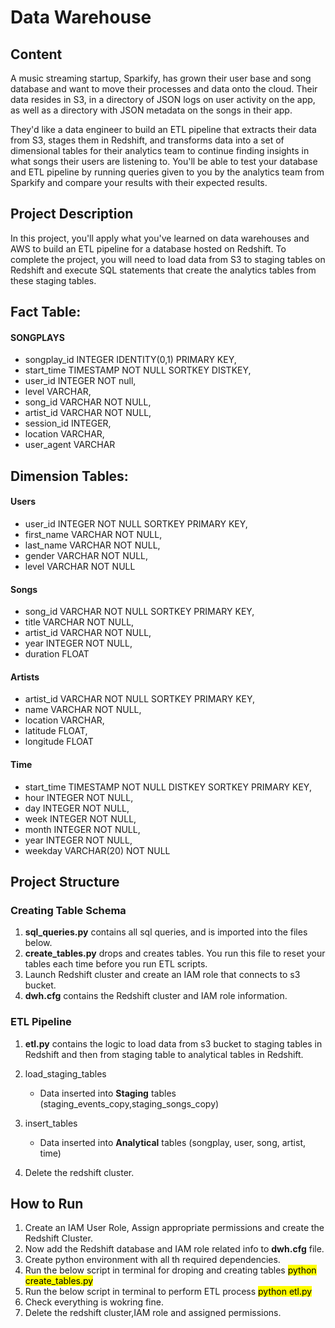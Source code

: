 # Data Warehouse

## Content
A music streaming startup, Sparkify, has grown their user base and song database and want to move their processes and data onto the cloud. Their data resides in S3, in a directory of JSON logs on user activity on the app, as well as a directory with JSON metadata on the songs in their app.

They'd like a data engineer to build an ETL pipeline that extracts their data from S3, stages them in Redshift, and transforms data into a set of dimensional tables for their analytics team to continue finding insights in what songs their users are listening to. You'll be able to test your database and ETL pipeline by running queries given to you by the analytics team from Sparkify and compare your results with their expected results.

## Project Description
In this project, you'll apply what you've learned on data warehouses and AWS to build an ETL pipeline for a database hosted on Redshift. To complete the project, you will need to load data from S3 to staging tables on Redshift and execute SQL statements that create the analytics tables from these staging tables.

## Fact Table: 

#### SONGPLAYS
- songplay_id INTEGER IDENTITY(0,1)   PRIMARY KEY,
- start_time TIMESTAMP NOT NULL SORTKEY DISTKEY,
- user_id INTEGER  NOT null,
- level VARCHAR,
- song_id VARCHAR NOT NULL,
- artist_id VARCHAR NOT NULL,
- session_id INTEGER,
- location VARCHAR,
- user_agent VARCHAR

## Dimension Tables:

#### Users 

- user_id INTEGER NOT NULL SORTKEY PRIMARY KEY,
- first_name VARCHAR NOT NULL,
- last_name VARCHAR NOT NULL,
- gender VARCHAR NOT NULL,
- level VARCHAR NOT NULL

#### Songs 

- song_id VARCHAR NOT NULL SORTKEY PRIMARY KEY,
- title VARCHAR NOT NULL,
- artist_id VARCHAR NOT NULL,
- year INTEGER NOT NULL,
- duration FLOAT

#### Artists 

- artist_id VARCHAR NOT NULL SORTKEY PRIMARY KEY,
- name VARCHAR NOT NULL,
- location VARCHAR,
- latitude FLOAT,
- longitude FLOAT

#### Time 

- start_time TIMESTAMP NOT NULL DISTKEY SORTKEY PRIMARY KEY,
- hour INTEGER NOT NULL,
- day INTEGER NOT NULL,
- week INTEGER NOT NULL,
- month INTEGER NOT NULL,
- year INTEGER NOT NULL,
- weekday VARCHAR(20) NOT NULL

## Project Structure

### Creating Table Schema

1. **sql_queries.py** contains all sql queries, and is imported into the files below.
3. **create_tables.py** drops and creates tables. You run this file to reset your tables each time before you run ETL scripts.
4. Launch Redshift cluster and create an IAM role that connects to s3 bucket.
5. **dwh.cfg** contains the Redshift cluster and IAM role information.

### ETL Pipeline

1. **etl.py** contains the logic to load data from s3 bucket to staging tables in Redshift and then from staging table to analytical tables in      Redshift. 

2. load_staging_tables
    - Data inserted into **Staging** tables (staging_events_copy,staging_songs_copy)
  
3. insert_tables
    - Data inserted into **Analytical** tables (songplay, user, song, artist, time)

4. Delete the redshift cluster.


## How to Run

1. Create an IAM User Role, Assign appropriate permissions and create the Redshift Cluster.  
2. Now add the Redshift database and IAM role related info to **dwh.cfg** file.
3. Create python environment with all th required dependencies.
4. Run the below script in terminal for droping and creating tables
    <mark>python create_tables.py</mark>
5. Run the below script in terminal to perform ETL process
    <mark>python etl.py</mark>
6. Check everything is wokring fine.    
7. Delete the redshift cluster,IAM role and assigned permissions.    


  


